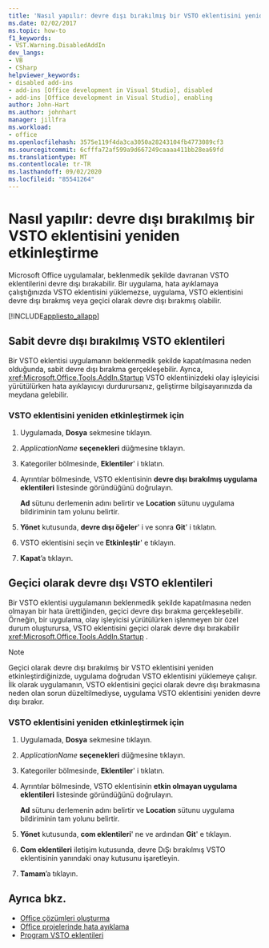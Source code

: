 ```yaml
---
title: 'Nasıl yapılır: devre dışı bırakılmış bir VSTO eklentisini yeniden etkinleştirme'
ms.date: 02/02/2017
ms.topic: how-to
f1_keywords:
- VST.Warning.DisabledAddIn
dev_langs:
- VB
- CSharp
helpviewer_keywords:
- disabled add-ins
- add-ins [Office development in Visual Studio], disabled
- add-ins [Office development in Visual Studio], enabling
author: John-Hart
ms.author: johnhart
manager: jillfra
ms.workload:
- office
ms.openlocfilehash: 3575e119f4da3ca3050a28243104fb4773089cf3
ms.sourcegitcommit: 6cfffa72af599a9d667249caaaa411bb28ea69fd
ms.translationtype: MT
ms.contentlocale: tr-TR
ms.lasthandoff: 09/02/2020
ms.locfileid: "85541264"
---
```

# <a name="how-to-re-enable-a-vsto-add-in-that-has-been-disabled"></a>Nasıl yapılır: devre dışı bırakılmış bir VSTO eklentisini yeniden etkinleştirme
  Microsoft Office uygulamalar, beklenmedik şekilde davranan VSTO eklentilerini devre dışı bırakabilir. Bir uygulama, hata ayıklamaya çalıştığınızda VSTO eklentisini yüklemezse, uygulama, VSTO eklentisini devre dışı bırakmış veya geçici olarak devre dışı bırakmış olabilir.

 [!INCLUDE[appliesto_allapp](../vsto/includes/appliesto-allapp-md.md)]

## <a name="hard-disabled-vsto-add-ins"></a>Sabit devre dışı bırakılmış VSTO eklentileri
 Bir VSTO eklentisi uygulamanın beklenmedik şekilde kapatılmasına neden olduğunda, sabit devre dışı bırakma gerçekleşebilir. Ayrıca, <xref:Microsoft.Office.Tools.AddIn.Startup> VSTO eklentiinizdeki olay işleyicisi yürütülürken hata ayıklayıcıyı durdurursanız, geliştirme bilgisayarınızda da meydana gelebilir.

### <a name="to-re-enable-a-vsto-add-in"></a>VSTO eklentisini yeniden etkinleştirmek için

1. Uygulamada, **Dosya** sekmesine tıklayın.

2. *ApplicationName* **seçenekleri** düğmesine tıklayın.

3. Kategoriler bölmesinde, **Eklentiler**' i tıklatın.

4. Ayrıntılar bölmesinde, VSTO eklentisinin **devre dışı bırakılmış uygulama eklentileri** listesinde göründüğünü doğrulayın.

     **Ad** sütunu derlemenin adını belirtir ve **Location** sütunu uygulama bildiriminin tam yolunu belirtir.

5. **Yönet** kutusunda, **devre dışı öğeler**' i ve sonra **Git**' i tıklatın.

6. VSTO eklentisini seçin ve **Etkinleştir**' e tıklayın.

7. **Kapat**’a tıklayın.

## <a name="soft-disabled-vsto-add-ins"></a>Geçici olarak devre dışı VSTO eklentileri
 Bir VSTO eklentisi uygulamanın beklenmedik şekilde kapatılmasına neden olmayan bir hata ürettiğinden, geçici devre dışı bırakma gerçekleşebilir. Örneğin, bir uygulama, olay işleyicisi yürütülürken işlenmeyen bir özel durum oluşturursa, VSTO eklentisini geçici olarak devre dışı bırakabilir <xref:Microsoft.Office.Tools.AddIn.Startup> .

> [!NOTE]
> Geçici olarak devre dışı bırakılmış bir VSTO eklentisini yeniden etkinleştirdiğinizde, uygulama doğrudan VSTO eklentisini yüklemeye çalışır. İlk olarak uygulamanın, VSTO eklentisini geçici olarak devre dışı bırakmasına neden olan sorun düzeltilmediyse, uygulama VSTO eklentisini yeniden devre dışı bırakır.

### <a name="to-re-enable-a-vsto-add-in"></a>VSTO eklentisini yeniden etkinleştirmek için

1. Uygulamada, **Dosya** sekmesine tıklayın.

2. *ApplicationName* **seçenekleri** düğmesine tıklayın.

3. Kategoriler bölmesinde, **Eklentiler**' i tıklatın.

4. Ayrıntılar bölmesinde, VSTO eklentisinin **etkin olmayan uygulama eklentileri** listesinde göründüğünü doğrulayın.

     **Ad** sütunu derlemenin adını belirtir ve **Location** sütunu uygulama bildiriminin tam yolunu belirtir.

5. **Yönet** kutusunda, **com eklentileri**' ne ve ardından **Git**' e tıklayın.

6. **Com eklentileri** iletişim kutusunda, devre DıŞı bırakılmış VSTO eklentisinin yanındaki onay kutusunu işaretleyin.

7. **Tamam**’a tıklayın.

## <a name="see-also"></a>Ayrıca bkz.
- [Office çözümleri oluşturma](../vsto/building-office-solutions.md)
- [Office projelerinde hata ayıklama](../vsto/debugging-office-projects.md)
- [Program VSTO eklentileri](../vsto/programming-vsto-add-ins.md)
